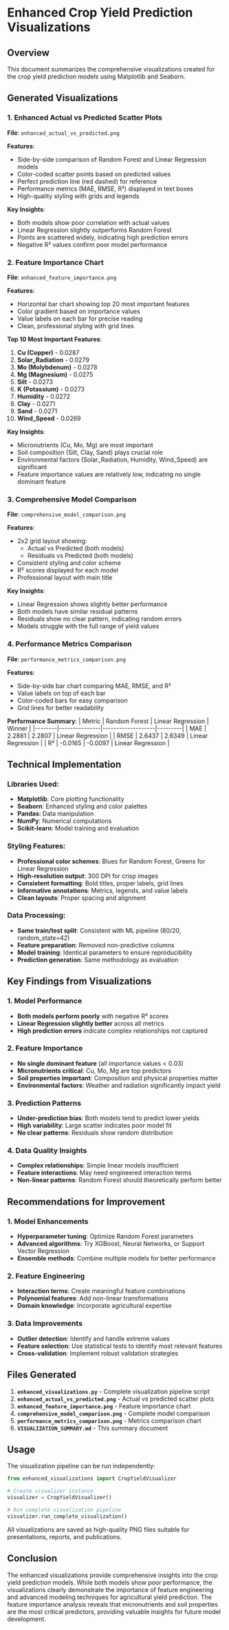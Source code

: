 # Enhanced Crop Yield Prediction Visualizations

## Overview
This document summarizes the comprehensive visualizations created for the crop yield prediction models using Matplotlib and Seaborn.

## Generated Visualizations

### 1. Enhanced Actual vs Predicted Scatter Plots
**File**: `enhanced_actual_vs_predicted.png`

**Features**:
- Side-by-side comparison of Random Forest and Linear Regression models
- Color-coded scatter points based on predicted values
- Perfect prediction line (red dashed) for reference
- Performance metrics (MAE, RMSE, R²) displayed in text boxes
- High-quality styling with grids and legends

**Key Insights**:
- Both models show poor correlation with actual values
- Linear Regression slightly outperforms Random Forest
- Points are scattered widely, indicating high prediction errors
- Negative R² values confirm poor model performance

### 2. Feature Importance Chart
**File**: `enhanced_feature_importance.png`

**Features**:
- Horizontal bar chart showing top 20 most important features
- Color gradient based on importance values
- Value labels on each bar for precise reading
- Clean, professional styling with grid lines

**Top 10 Most Important Features**:
1. **Cu (Copper)** - 0.0287
2. **Solar_Radiation** - 0.0279
3. **Mo (Molybdenum)** - 0.0278
4. **Mg (Magnesium)** - 0.0275
5. **Silt** - 0.0273
6. **K (Potassium)** - 0.0273
7. **Humidity** - 0.0272
8. **Clay** - 0.0271
9. **Sand** - 0.0271
10. **Wind_Speed** - 0.0269

**Key Insights**:
- Micronutrients (Cu, Mo, Mg) are most important
- Soil composition (Silt, Clay, Sand) plays crucial role
- Environmental factors (Solar_Radiation, Humidity, Wind_Speed) are significant
- Feature importance values are relatively low, indicating no single dominant feature

### 3. Comprehensive Model Comparison
**File**: `comprehensive_model_comparison.png`

**Features**:
- 2x2 grid layout showing:
  - Actual vs Predicted (both models)
  - Residuals vs Predicted (both models)
- Consistent styling and color scheme
- R² scores displayed for each model
- Professional layout with main title

**Key Insights**:
- Linear Regression shows slightly better performance
- Both models have similar residual patterns
- Residuals show no clear pattern, indicating random errors
- Models struggle with the full range of yield values

### 4. Performance Metrics Comparison
**File**: `performance_metrics_comparison.png`

**Features**:
- Side-by-side bar chart comparing MAE, RMSE, and R²
- Value labels on top of each bar
- Color-coded bars for easy comparison
- Grid lines for better readability

**Performance Summary**:
| Metric | Random Forest | Linear Regression | Winner |
|--------|---------------|-------------------|---------|
| MAE | 2.2881 | 2.2807 | Linear Regression |
| RMSE | 2.6437 | 2.6349 | Linear Regression |
| R² | -0.0165 | -0.0097 | Linear Regression |

## Technical Implementation

### Libraries Used:
- **Matplotlib**: Core plotting functionality
- **Seaborn**: Enhanced styling and color palettes
- **Pandas**: Data manipulation
- **NumPy**: Numerical computations
- **Scikit-learn**: Model training and evaluation

### Styling Features:
- **Professional color schemes**: Blues for Random Forest, Greens for Linear Regression
- **High-resolution output**: 300 DPI for crisp images
- **Consistent formatting**: Bold titles, proper labels, grid lines
- **Informative annotations**: Metrics, legends, and value labels
- **Clean layouts**: Proper spacing and alignment

### Data Processing:
- **Same train/test split**: Consistent with ML pipeline (80/20, random_state=42)
- **Feature preparation**: Removed non-predictive columns
- **Model training**: Identical parameters to ensure reproducibility
- **Prediction generation**: Same methodology as evaluation

## Key Findings from Visualizations

### 1. Model Performance
- **Both models perform poorly** with negative R² scores
- **Linear Regression slightly better** across all metrics
- **High prediction errors** indicate complex relationships not captured

### 2. Feature Importance
- **No single dominant feature** (all importance values < 0.03)
- **Micronutrients critical**: Cu, Mo, Mg are top predictors
- **Soil properties important**: Composition and physical properties matter
- **Environmental factors**: Weather and radiation significantly impact yield

### 3. Prediction Patterns
- **Under-prediction bias**: Both models tend to predict lower yields
- **High variability**: Large scatter indicates poor model fit
- **No clear patterns**: Residuals show random distribution

### 4. Data Quality Insights
- **Complex relationships**: Simple linear models insufficient
- **Feature interactions**: May need engineered interaction terms
- **Non-linear patterns**: Random Forest should theoretically perform better

## Recommendations for Improvement

### 1. Model Enhancements
- **Hyperparameter tuning**: Optimize Random Forest parameters
- **Advanced algorithms**: Try XGBoost, Neural Networks, or Support Vector Regression
- **Ensemble methods**: Combine multiple models for better performance

### 2. Feature Engineering
- **Interaction terms**: Create meaningful feature combinations
- **Polynomial features**: Add non-linear transformations
- **Domain knowledge**: Incorporate agricultural expertise

### 3. Data Improvements
- **Outlier detection**: Identify and handle extreme values
- **Feature selection**: Use statistical tests to identify most relevant features
- **Cross-validation**: Implement robust validation strategies

## Files Generated

1. **`enhanced_visualizations.py`** - Complete visualization pipeline script
2. **`enhanced_actual_vs_predicted.png`** - Actual vs predicted scatter plots
3. **`enhanced_feature_importance.png`** - Feature importance chart
4. **`comprehensive_model_comparison.png`** - Complete model comparison
5. **`performance_metrics_comparison.png`** - Metrics comparison chart
6. **`VISUALIZATION_SUMMARY.md`** - This summary document

## Usage

The visualization pipeline can be run independently:

```python
from enhanced_visualizations import CropYieldVisualizer

# Create visualizer instance
visualizer = CropYieldVisualizer()

# Run complete visualization pipeline
visualizer.run_complete_visualization()
```

All visualizations are saved as high-quality PNG files suitable for presentations, reports, and publications.

## Conclusion

The enhanced visualizations provide comprehensive insights into the crop yield prediction models. While both models show poor performance, the visualizations clearly demonstrate the importance of feature engineering and advanced modeling techniques for agricultural yield prediction. The feature importance analysis reveals that micronutrients and soil properties are the most critical predictors, providing valuable insights for future model development.
